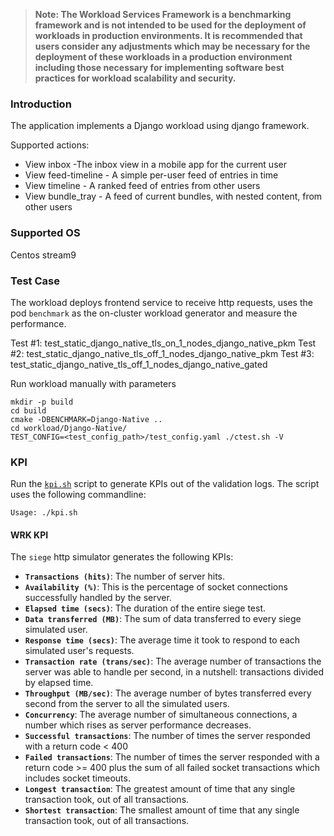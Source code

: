 >
> **Note: The Workload Services Framework is a benchmarking framework and is not intended to be used for the deployment of workloads in production environments. It is recommended that users consider any adjustments which may be necessary for the deployment of these workloads in a production environment including those necessary for implementing software best practices for workload scalability and security.**
>
### Introduction

The application implements a Django workload using django framework.

Supported actions:
* View inbox -The inbox view in a mobile app for the current user
* View feed-timeline - A simple per-user feed of entries in time
* View timeline - A ranked feed of entries from other users
* View bundle_tray - A feed of current bundles, with nested content, from other users

### Supported OS
Centos stream9

### Test Case
The workload deploys frontend service to receive http requests, uses the pod `benchmark` as the on-cluster workload generator and measure the performance.

Test #1: test_static_django_native_tls_on_1_nodes_django_native_pkm
Test #2: test_static_django_native_tls_off_1_nodes_django_native_pkm
Test #3: test_static_django_native_tls_off_1_nodes_django_native_gated

Run workload manually with parameters
```
mkdir -p build
cd build
cmake -DBENCHMARK=Django-Native ..
cd workload/Django-Native/
TEST_CONFIG=<test_config_path>/test_config.yaml ./ctest.sh -V
```

### KPI
Run the [`kpi.sh`](kpi.sh) script to generate KPIs out of the validation logs. The script uses the following commandline:
```
Usage: ./kpi.sh
```

#### WRK KPI

The `siege` http simulator generates the following KPIs:
- **`Transactions (hits)`**: The number of server hits.
- **`Availability (%)`**: This is the percentage of socket connections successfully handled by the server.
- **`Elapsed time (secs)`**: The duration of the entire siege test.
- **`Data transferred (MB)`**: The sum of data transferred to every siege simulated user.
- **`Response time (secs)`**: The average time it took to respond to each simulated user's requests.
- **`Transaction rate (trans/sec)`**: The average number of transactions the server was able to handle per second, in a nutshell: transactions divided by elapsed time.
- **`Throughput (MB/sec)`**: The average number of bytes transferred every second from the server to all the simulated users.
- **`Concurrency`**: The average number of simultaneous connections, a number which rises as server performance decreases.
- **`Successful transactions`**: The number of times the server responded with a return code < 400
- **`Failed transactions`**: The number of times the server responded with a return code >= 400 plus the sum of all failed socket transactions which includes socket timeouts.
- **`Longest transaction`**: The greatest amount of time that any single transaction took, out of all transactions.
- **`Shortest transaction`**: The smallest amount of time that any single transaction took, out of all transactions.

